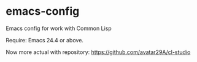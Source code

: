 # emacs-config
Emacs config for work with Common Lisp

Require: Emacs 24.4 or above.


Now more actual with repository: https://github.com/avatar29A/cl-studio

